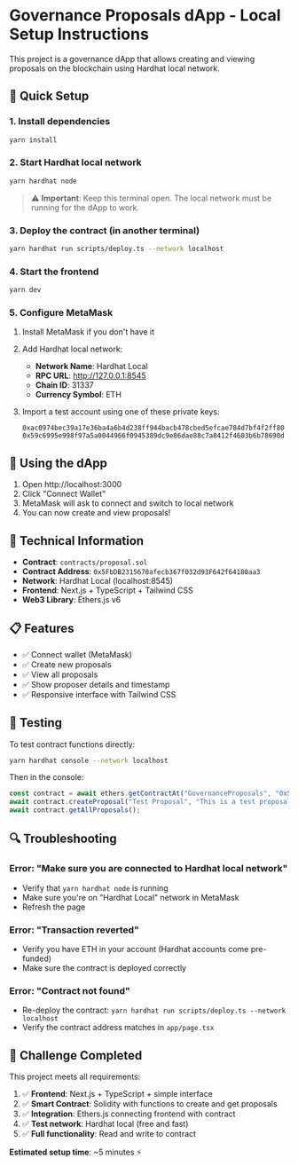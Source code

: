 # Governance Proposals dApp - Local Setup Instructions

This project is a governance dApp that allows creating and viewing proposals on the blockchain using Hardhat local network.

## 🚀 Quick Setup

### 1. Install dependencies
```bash
yarn install
```

### 2. Start Hardhat local network
```bash
yarn hardhat node
```
> ⚠️ **Important**: Keep this terminal open. The local network must be running for the dApp to work.

### 3. Deploy the contract (in another terminal)
```bash
yarn hardhat run scripts/deploy.ts --network localhost
```

### 4. Start the frontend
```bash
yarn dev
```

### 5. Configure MetaMask
1. Install MetaMask if you don't have it
2. Add Hardhat local network:
   - **Network Name**: Hardhat Local
   - **RPC URL**: http://127.0.0.1:8545
   - **Chain ID**: 31337
   - **Currency Symbol**: ETH

3. Import a test account using one of these private keys:
   ```
   0xac0974bec39a17e36ba4a6b4d238ff944bacb478cbed5efcae784d7bf4f2ff80
   0x59c6995e998f97a5a0044966f0945389dc9e86dae88c7a8412f4603b6b78690d
   ```

## 📱 Using the dApp

1. Open http://localhost:3000
2. Click "Connect Wallet"
3. MetaMask will ask to connect and switch to local network
4. You can now create and view proposals!

## 🔧 Technical Information

- **Contract**: `contracts/proposal.sol`
- **Contract Address**: `0x5FbDB2315678afecb367f032d93F642f64180aa3`
- **Network**: Hardhat Local (localhost:8545)
- **Frontend**: Next.js + TypeScript + Tailwind CSS
- **Web3 Library**: Ethers.js v6

## 📋 Features

- ✅ Connect wallet (MetaMask)
- ✅ Create new proposals
- ✅ View all proposals
- ✅ Show proposer details and timestamp
- ✅ Responsive interface with Tailwind CSS

## 🧪 Testing

To test contract functions directly:

```bash
yarn hardhat console --network localhost
```

Then in the console:
```javascript
const contract = await ethers.getContractAt("GovernanceProposals", "0x5FbDB2315678afecb367f032d93F642f64180aa3");
await contract.createProposal("Test Proposal", "This is a test proposal");
await contract.getAllProposals();
```

## 🔍 Troubleshooting

### Error: "Make sure you are connected to Hardhat local network"
- Verify that `yarn hardhat node` is running
- Make sure you're on "Hardhat Local" network in MetaMask
- Refresh the page

### Error: "Transaction reverted"
- Verify you have ETH in your account (Hardhat accounts come pre-funded)
- Make sure the contract is deployed correctly

### Error: "Contract not found"
- Re-deploy the contract: `yarn hardhat run scripts/deploy.ts --network localhost`
- Verify the contract address matches in `app/page.tsx`

## 🎯 Challenge Completed

This project meets all requirements:

1. ✅ **Frontend**: Next.js + TypeScript + simple interface
2. ✅ **Smart Contract**: Solidity with functions to create and get proposals
3. ✅ **Integration**: Ethers.js connecting frontend with contract
4. ✅ **Test network**: Hardhat local (free and fast)
5. ✅ **Full functionality**: Read and write to contract

**Estimated setup time**: ~5 minutes ⚡